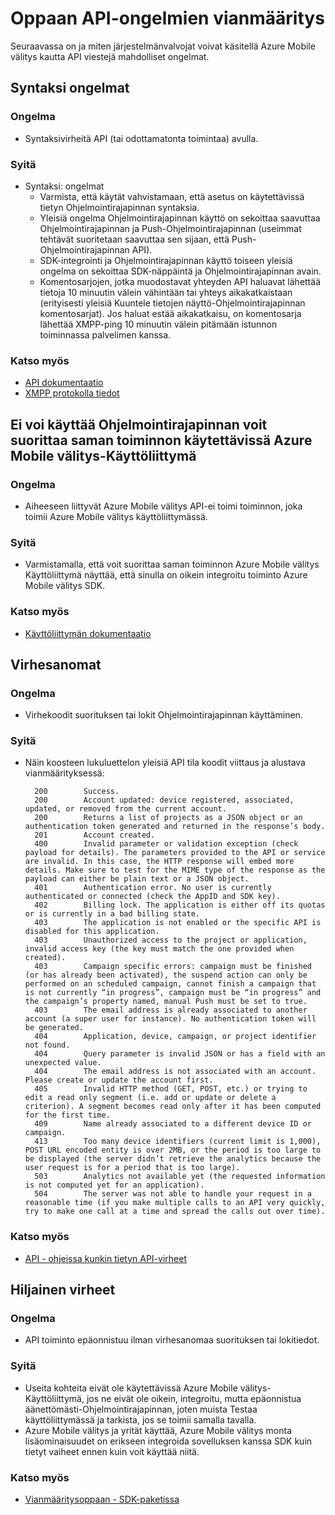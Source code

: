<properties 
   pageTitle="Azure Vianmääritysoppaan - ohjelmointirajapinnan Mobile välitys" 
   description="Azure Mobile välitys - ohjelmointirajapinnan apuviivat vianmääritys" 
   services="mobile-engagement" 
   documentationCenter="" 
   authors="piyushjo" 
   manager="erikre" 
   editor=""/>

<tags
   ms.service="mobile-engagement"
   ms.devlang="na"
   ms.topic="article"
   ms.tgt_pltfrm="mobile-multiple"
   ms.workload="mobile" 
   ms.date="10/04/2016"
   ms.author="piyushjo"/>

# <a name="troubleshooting-guide-for-api-issues"></a>Oppaan API-ongelmien vianmääritys

Seuraavassa on ja miten järjestelmänvalvojat voivat käsitellä Azure Mobile välitys kautta API viestejä mahdolliset ongelmat.

## <a name="syntax-issues"></a>Syntaksi ongelmat

### <a name="issue"></a>Ongelma
- Syntaksivirheitä API (tai odottamatonta toimintaa) avulla.

### <a name="causes"></a>Syitä

- Syntaksi: ongelmat
    - Varmista, että käytät vahvistamaan, että asetus on käytettävissä tietyn Ohjelmointirajapinnan syntaksia.
    - Yleisiä ongelma Ohjelmointirajapinnan käyttö on sekoittaa saavuttaa Ohjelmointirajapinnan ja Push-Ohjelmointirajapinnan (useimmat tehtävät suoritetaan saavuttaa sen sijaan, että Push-Ohjelmointirajapinnan API). 
    - SDK-integrointi ja Ohjelmointirajapinnan käyttö toiseen yleisiä ongelma on sekoittaa SDK-näppäintä ja Ohjelmointirajapinnan avain.
    - Komentosarjojen, jotka muodostavat yhteyden API haluavat lähettää tietoja 10 minuutin välein vähintään tai yhteys aikakatkaistaan (erityisesti yleisiä Kuuntele tietojen näyttö-Ohjelmointirajapinnan komentosarjat). Jos haluat estää aikakatkaisu, on komentosarja lähettää XMPP-ping 10 minuutin välein pitämään istunnon toiminnassa palvelimen kanssa.

### <a name="see-also"></a>Katso myös
 
- [API dokumentaatio][Link 4]
- [XMPP protokolla tiedot]( http://xmpp.org/extensions/xep-0199.html)
 
## <a name="unable-to-use-the-api-to-perform-the-same-action-available-in-the-azure-mobile-engagement-ui"></a>Ei voi käyttää Ohjelmointirajapinnan voit suorittaa saman toiminnon käytettävissä Azure Mobile välitys-Käyttöliittymä

### <a name="issue"></a>Ongelma
- Aiheeseen liittyvät Azure Mobile välitys API-ei toimi toiminnon, joka toimii Azure Mobile välitys käyttöliittymässä.

### <a name="causes"></a>Syitä

- Varmistamalla, että voit suorittaa saman toiminnon Azure Mobile välitys Käyttöliittymä näyttää, että sinulla on oikein integroitu toiminto Azure Mobile välitys SDK.

### <a name="see-also"></a>Katso myös
 
- [Käyttöliittymän dokumentaatio][Link 1]
 
## <a name="error-messages"></a>Virhesanomat

### <a name="issue"></a>Ongelma
- Virhekoodit suorituksen tai lokit Ohjelmointirajapinnan käyttäminen.

### <a name="causes"></a>Syitä

- Näin koosteen lukuluettelon yleisiä API tila koodit viittaus ja alustava vianmäärityksessä:

        200        Success.
        200        Account updated: device registered, associated, updated, or removed from the current account.
        200        Returns a list of projects as a JSON object or an authentication token generated and returned in the response’s body.
        201        Account created.
        400        Invalid parameter or validation exception (check payload for details). The parameters provided to the API or service are invalid. In this case, the HTTP response will embed more details. Make sure to test for the MIME type of the response as the payload can either be plain text or a JSON object.
        401        Authentication error. No user is currently authenticated or connected (check the AppID and SDK key).
        402        Billing lock. The application is either off its quotas or is currently in a bad billing state.
        403        The application is not enabled or the specific API is disabled for this application.
        403        Unauthorized access to the project or application, invalid access key (the key must match the one provided when created).
        403        Campaign specific errors: campaign must be finished (or has already been activated), the suspend action can only be performed on an scheduled campaign, cannot finish a campaign that is not currently “in progress”, campaign must be “in progress” and the campaign’s property named, manual Push must be set to true.
        403        The email address is already associated to another account (a super user for instance). No authentication token will be generated.
        404        Application, device, campaign, or project identifier not found.
        404        Query parameter is invalid JSON or has a field with an unexpected value.
        404        The email address is not associated with an account. Please create or update the account first.
        405        Invalid HTTP method (GET, POST, etc.) or trying to edit a read only segment (i.e. add or update or delete a criterion). A segment becomes read only after it has been computed for the first time.
        409        Name already associated to a different device ID or campaign.
        413        Too many device identifiers (current limit is 1,000), POST URL encoded entity is over 2MB, or the period is too large to be displayed (the server didn’t retrieve the analytics because the user request is for a period that is too large).
        503        Analytics not available yet (the requested information is not computed yet for an application).
        504        The server was not able to handle your request in a reasonable time (if you make multiple calls to an API very quickly, try to make one call at a time and spread the calls out over time).

### <a name="see-also"></a>Katso myös

- [API - ohjeissa kunkin tietyn API-virheet][Link 4]
 
## <a name="silent-failures"></a>Hiljainen virheet

### <a name="issue"></a>Ongelma
- API toiminto epäonnistuu ilman virhesanomaa suorituksen tai lokitiedot.

### <a name="causes"></a>Syitä

- Useita kohteita eivät ole käytettävissä Azure Mobile välitys-Käyttöliittymä, jos ne eivät ole oikein, integroitu, mutta epäonnistua äänettömästi-Ohjelmointirajapinnan, joten muista Testaa käyttöliittymässä ja tarkista, jos se toimii samalla tavalla.
- Azure Mobile välitys ja yrität käyttää, Azure Mobile välitys monta lisäominaisuudet on erikseen integroida sovelluksen kanssa SDK kuin tietyt vaiheet ennen kuin voit käyttää niitä.

### <a name="see-also"></a>Katso myös

- [Vianmääritysoppaan - SDK-paketissa][Link 25]
 
<!--Link references-->
[Link 1]: mobile-engagement-user-interface-home.md
[Link 2]: mobile-engagement-troubleshooting-guide.md
[Link 3]: mobile-engagement-how-tos.md
[Link 4]: http://go.microsoft.com/fwlink/?LinkID=525553
[Link 5]: http://go.microsoft.com/fwlink/?LinkID=525554
[Link 6]: http://go.microsoft.com/fwlink/?LinkId=525555
[Link 7]: https://account.windowsazure.com/PreviewFeatures
[Link 8]: https://social.msdn.microsoft.com/Forums/azure/en-US/home?forum=azuremobileengagement
[Link 9]: http://azure.microsoft.com/en-us/services/mobile-engagement/
[Link 10]: http://azure.microsoft.com/en-us/documentation/services/mobile-engagement/
[Link 11]: http://azure.microsoft.com/en-us/pricing/details/mobile-engagement/
[Link 12]: mobile-engagement-user-interface-navigation.md
[Link 13]: mobile-engagement-user-interface-home.md
[Link 14]: mobile-engagement-user-interface-my-account.md
[Link 15]: mobile-engagement-user-interface-analytics.md
[Link 16]: mobile-engagement-user-interface-monitor.md
[Link 17]: mobile-engagement-user-interface-reach.md
[Link 18]: mobile-engagement-user-interface-segments.md
[Link 19]: mobile-engagement-user-interface-dashboard.md
[Link 20]: mobile-engagement-user-interface-settings.md
[Link 21]: mobile-engagement-troubleshooting-guide-analytics.md
[Link 22]: mobile-engagement-troubleshooting-guide-apis.md
[Link 23]: mobile-engagement-troubleshooting-guide-push-reach.md
[Link 24]: mobile-engagement-troubleshooting-guide-service.md
[Link 25]: mobile-engagement-troubleshooting-guide-sdk.md
[Link 26]: mobile-engagement-troubleshooting-guide-sr-info.md
[Link 27]: mobile-engagement-user-interface-reach-campaign.md
[Link 28]: mobile-engagement-user-interface-reach-criterion.md
[Link 29]: mobile-engagement-user-interface-reach-content.md
 
